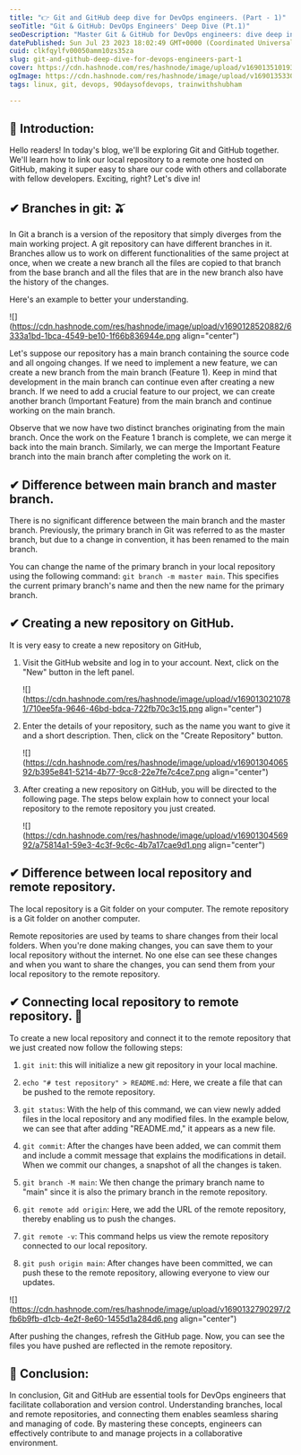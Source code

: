 ```yaml
---
title: "👉 Git and GitHub deep dive for DevOps engineers. (Part - 1)"
seoTitle: "Git & GitHub: DevOps Engineers' Deep Dive (Pt.1)"
seoDescription: "Master Git & GitHub for DevOps engineers: dive deep into branches, local/remote repositories, and seamless collaboration in Part 1 of our series"
datePublished: Sun Jul 23 2023 18:02:49 GMT+0000 (Coordinated Universal Time)
cuid: clkfqylfv00050amm10zs35za
slug: git-and-github-deep-dive-for-devops-engineers-part-1
cover: https://cdn.hashnode.com/res/hashnode/image/upload/v1690135101937/3cb9af4a-6eaf-4d5b-9960-339734e17ab2.jpeg
ogImage: https://cdn.hashnode.com/res/hashnode/image/upload/v1690135330505/6096d893-c667-4941-8d60-7af213c73521.jpeg
tags: linux, git, devops, 90daysofdevops, trainwithshubham

---
```


## **📍** Introduction:

Hello readers! In today's blog, we'll be exploring Git and GitHub together. We'll learn how to link our local repository to a remote one hosted on GitHub, making it super easy to share our code with others and collaborate with fellow developers. Exciting, right? Let's dive in!

## ✔ Branches in git: 🫒

In Git a branch is a version of the repository that simply diverges from the main working project. A git repository can have different branches in it. Branches allow us to work on different functionalities of the same project at once, when we create a new branch all the files are copied to that branch from the base branch and all the files that are in the new branch also have the history of the changes.

Here's an example to better your understanding.

![](https://cdn.hashnode.com/res/hashnode/image/upload/v1690128520882/6333a1bd-1bca-4549-be10-1f66b836944e.png align="center")

Let's suppose our repository has a main branch containing the source code and all ongoing changes. If we need to implement a new feature, we can create a new branch from the main branch (Feature 1). Keep in mind that development in the main branch can continue even after creating a new branch. If we need to add a crucial feature to our project, we can create another branch (Important Feature) from the main branch and continue working on the main branch.

Observe that we now have two distinct branches originating from the main branch. Once the work on the Feature 1 branch is complete, we can merge it back into the main branch. Similarly, we can merge the Important Feature branch into the main branch after completing the work on it.

## ✔ Difference between main branch and master branch.

There is no significant difference between the main branch and the master branch. Previously, the primary branch in Git was referred to as the master branch, but due to a change in convention, it has been renamed to the main branch.

You can change the name of the primary branch in your local repository using the following command: `git branch -m master main`. This specifies the current primary branch's name and then the new name for the primary branch.

## ✔ Creating a new repository on GitHub.

It is very easy to create a new repository on GitHub,

1. Visit the GitHub website and log in to your account. Next, click on the "New" button in the left panel.
    
    ![](https://cdn.hashnode.com/res/hashnode/image/upload/v1690130210781/710ee5fa-9646-46bd-bdca-722fb70c3c15.png align="center")
    
2. Enter the details of your repository, such as the name you want to give it and a short description. Then, click on the "Create Repository" button.
    
    ![](https://cdn.hashnode.com/res/hashnode/image/upload/v1690130406592/b395e841-5214-4b77-9cc8-22e7fe7c4ce7.png align="center")
    
3. After creating a new repository on GitHub, you will be directed to the following page. The steps below explain how to connect your local repository to the remote repository you just created.
    
    ![](https://cdn.hashnode.com/res/hashnode/image/upload/v1690130456992/a75814a1-59e3-4c3f-9c6c-4b7a17cae9d1.png align="center")
    

## ✔ Difference between local repository and remote repository.

The local repository is a Git folder on your computer. The remote repository is a Git folder on another computer.

Remote repositories are used by teams to share changes from their local folders. When you're done making changes, you can save them to your local repository without the internet. No one else can see these changes and when you want to share the changes, you can send them from your local repository to the remote repository.

## ✔ Connecting local repository to remote repository. 🔗

To create a new local repository and connect it to the remote repository that we just created now follow the following steps:

1. `git init`: this will initialize a new git repository in your local machine.
    
2. `echo "# test repository" > README.md`: Here, we create a file that can be pushed to the remote repository.
    
3. `git status`: With the help of this command, we can view newly added files in the local repository and any modified files. In the example below, we can see that after adding "README.md," it appears as a new file.
    
4. `git commit`: After the changes have been added, we can commit them and include a commit message that explains the modifications in detail. When we commit our changes, a snapshot of all the changes is taken.
    
5. `git branch -M main`: We then change the primary branch name to "main" since it is also the primary branch in the remote repository.
    
6. `git remote add origin`: Here, we add the URL of the remote repository, thereby enabling us to push the changes.
    
7. `git remote -v`: This command helps us view the remote repository connected to our local repository.
    
8. `git push origin main`: After changes have been committed, we can push these to the remote repository, allowing everyone to view our updates.
    

![](https://cdn.hashnode.com/res/hashnode/image/upload/v1690132790297/2fb6b9fb-d1cb-4e2f-8e60-1455d1a284d6.png align="center")

After pushing the changes, refresh the GitHub page. Now, you can see the files you have pushed are reflected in the remote repository.

## **📍** Conclusion:

In conclusion, Git and GitHub are essential tools for DevOps engineers that facilitate collaboration and version control. Understanding branches, local and remote repositories, and connecting them enables seamless sharing and managing of code. By mastering these concepts, engineers can effectively contribute to and manage projects in a collaborative environment.